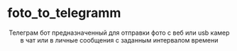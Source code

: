 # foto_to_telegramm
<p align="center">Телеграм бот предназначенный для отправки фото с веб или usb камер в чат или в личные сообщения с заданным интервалом времени</p>
<p>
<p>

